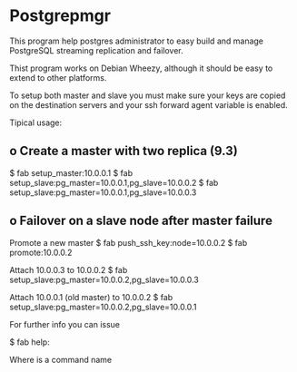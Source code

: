 Postgrepmgr
===========

This program help postgres administrator
to easy build and manage PostgreSQL streaming
replication and failover.

Thist program works on Debian Wheezy, although
it should be easy to extend to other platforms.

To setup both master and slave you must make sure
your keys are copied on the destination servers
and your ssh forward agent variable is enabled.

Tipical usage:

o Create a master with two replica (9.3)
----------------------------------------

$ fab setup_master:10.0.0.1
$ fab setup_slave:pg_master=10.0.0.1,pg_slave=10.0.0.2
$ fab setup_slave:pg_master=10.0.0.1,pg_slave=10.0.0.3

o Failover on a slave node after master failure
-----------------------------------------------

Promote a new master
$ fab push_ssh_key:node=10.0.0.2
$ fab promote:10.0.0.2

Attach 10.0.0.3 to 10.0.0.2
$ fab setup_slave:pg_master=10.0.0.2,pg_slave=10.0.0.3

Attach 10.0.0.1 (old master) to 10.0.0.2
$ fab setup_slave:pg_master=10.0.0.2,pg_slave=10.0.0.1

For further info you can issue

$ fab help:<topic>

Where <topic> is a command name
